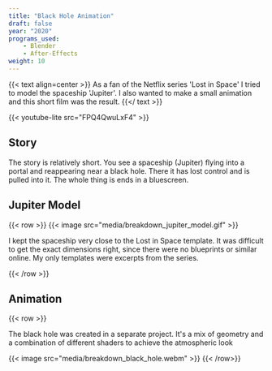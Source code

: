 ```yaml
---
title: "Black Hole Animation"
draft: false
year: "2020"
programs_used:
    - Blender
    - After-Effects
weight: 10
---
```


{{< text align=center >}}
As a fan of the Netflix series 'Lost in Space' I tried to model the spaceship 'Jupiter'.
I also wanted to make a small animation and this short film was the result.
{{</ text >}}

{{< youtube-lite src="FPQ4QwuLxF4" >}}

## Story

The story is relatively short. You see a spaceship (Jupiter) flying into a portal and reappearing near a black hole. There it has lost control and is pulled into it. The whole thing is ends in a bluescreen.

## Jupiter Model

{{< row >}}
    {{< image src="media/breakdown_jupiter_model.gif" >}}
    <p>I kept the spaceship very close to the Lost in Space template. It was difficult to get the exact dimensions right, since there were no blueprints or similar online. My only templates were excerpts from the series.</P>
{{< /row >}}

## Animation

{{< row >}}
    <p>The black hole was created in a separate project. It's a mix of geometry and a combination of different shaders to achieve the atmospheric look</P>
    {{< image src="media/breakdown_black_hole.webm" >}}
{{< /row>}}
